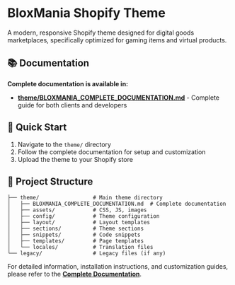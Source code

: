 # BloxMania Shopify Theme

A modern, responsive Shopify theme designed for digital goods marketplaces, specifically optimized for gaming items and virtual products.

## 📚 Documentation

**Complete documentation is available in:**
- **[theme/BLOXMANIA_COMPLETE_DOCUMENTATION.md](theme/BLOXMANIA_COMPLETE_DOCUMENTATION.md)** - Complete guide for both clients and developers

## 🚀 Quick Start

1. Navigate to the `theme/` directory
2. Follow the complete documentation for setup and customization
3. Upload the theme to your Shopify store

## 📁 Project Structure

```
├── theme/         		   # Main theme directory
│   ├── BLOXMANIA_COMPLETE_DOCUMENTATION.md  # Complete documentation
│   ├── assets/            # CSS, JS, images
│   ├── config/            # Theme configuration
│   ├── layout/            # Layout templates
│   ├── sections/          # Theme sections
│   ├── snippets/          # Code snippets
│   ├── templates/         # Page templates
│   └── locales/           # Translation files
└── legacy/                # Legacy files (if any)
```

For detailed information, installation instructions, and customization guides, please refer to the **[Complete Documentation](theme/BLOXMANIA_COMPLETE_DOCUMENTATION.md)**.
